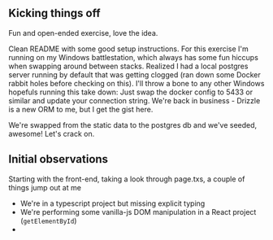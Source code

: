 ## Kicking things off

Fun and open-ended exercise, love the idea.

Clean README with some good setup instructions. For this exercise I'm running on my Windows battlestation, which always has some fun hiccups when swapping around between stacks. Realized I had a local postgres server running by default that was getting clogged (ran down some Docker rabbit holes before checking on this). I'll throw a bone to any other Windows hopefuls running this take down: Just swap the docker config to 5433 or similar and update your connection string. We're back in business - Drizzle is a new ORM to me, but I get the gist here.

We're swapped from the static data to the postgres db and we've seeded, awesome! Let's crack on.

## Initial observations

Starting with the front-end, taking a look through page.txs, a couple of things jump out at me

- We're in a typescript project but missing explicit typing
- We're performing some vanilla-js DOM manipulation in a React project (`getElementById`)
-
